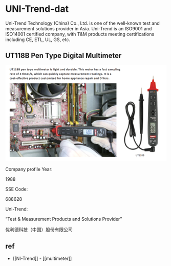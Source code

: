 
# UNI-Trend-dat

Uni-Trend Technology (China) Co., Ltd. is one of the well-known test and measurement solutions provider in Asia. Uni-Trend is an ISO9001 and ISO14001 certified company, with T&M products meeting certifications including CE, ETL, UL, GS, etc.

## UT118B Pen Type Digital Multimeter

![](2025-08-13-14-33-12.png)


Company profile
Year:

1988

SSE Code:

688628

Uni-Trend:

“Test & Measurement
Products and Solutions Provider”

优利德科技（中国）股份有限公司



## ref 

- [[NI-Trend]] - [[multimeter]]